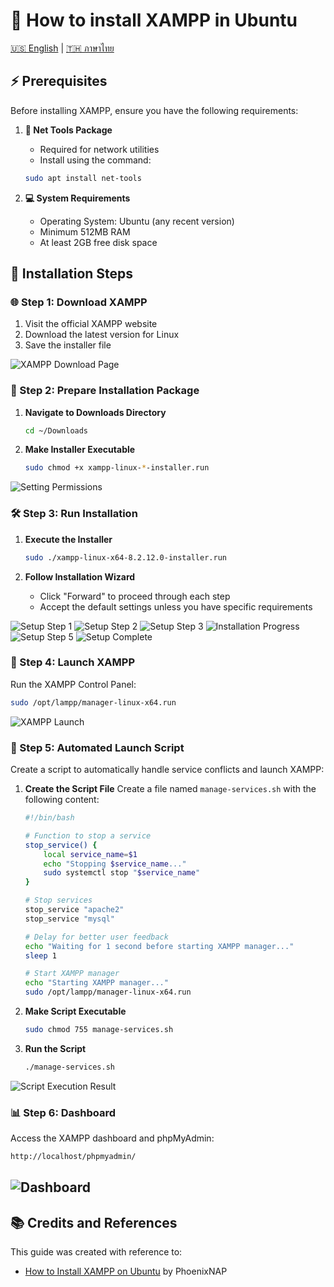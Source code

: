 # 🚀 How to install XAMPP in Ubuntu

[🇺🇸 English](./README.md) | [🇹🇭 ภาษาไทย](./README_th.md)

## ⚡ Prerequisites
Before installing XAMPP, ensure you have the following requirements:

1. **🔧 Net Tools Package**
   - Required for network utilities
   - Install using the command:
   ```bash
   sudo apt install net-tools
   ```

2. **💻 System Requirements**
   - Operating System: Ubuntu (any recent version)
   - Minimum 512MB RAM
   - At least 2GB free disk space

## 📝 Installation Steps

### 🌐 Step 1: Download XAMPP
1. Visit the official XAMPP website
2. Download the latest version for Linux
3. Save the installer file

<img src='./XAMPP-For-Linux.png' alt='XAMPP Download Page'></img>

### 🔑 Step 2: Prepare Installation Package
1. **Navigate to Downloads Directory**
   ```bash
   cd ~/Downloads
   ```

2. **Make Installer Executable**
   ```bash
   sudo chmod +x xampp-linux-*-installer.run
   ```

<img src='./set-permission.png' alt='Setting Permissions'></img>

### 🛠️ Step 3: Run Installation
1. **Execute the Installer**
   ```bash
   sudo ./xampp-linux-x64-8.2.12.0-installer.run
   ```

2. **Follow Installation Wizard**
   - Click "Forward" to proceed through each step
   - Accept the default settings unless you have specific requirements

<img src='./setup/setup-1.png' alt='Setup Step 1'></img>
<img src='./setup/setup-2.png' alt='Setup Step 2'></img>
<img src='./setup/setup-3.png' alt='Setup Step 3'></img>
<img src='./setup/setup-4.png' alt='Installation Progress'></img>
<img src='./setup/setup-5.png' alt='Setup Step 5'></img>
<img src='./setup/setup-6.png' alt='Setup Complete'></img>

### 🚀 Step 4: Launch XAMPP
Run the XAMPP Control Panel:
```bash
sudo /opt/lampp/manager-linux-x64.run
```

<img src='./setup/lunching.png' alt='XAMPP Launch'></img>

### 📜 Step 5: Automated Launch Script
Create a script to automatically handle service conflicts and launch XAMPP:

1. **Create the Script File**
   Create a file named `manage-services.sh` with the following content:
   ```bash
   #!/bin/bash

   # Function to stop a service
   stop_service() {
       local service_name=$1
       echo "Stopping $service_name..."
       sudo systemctl stop "$service_name"
   }

   # Stop services
   stop_service "apache2"
   stop_service "mysql"

   # Delay for better user feedback
   echo "Waiting for 1 second before starting XAMPP manager..."
   sleep 1

   # Start XAMPP manager
   echo "Starting XAMPP manager..."
   sudo /opt/lampp/manager-linux-x64.run
   ```

2. **Make Script Executable**
   ```bash
   sudo chmod 755 manage-services.sh
   ```

3. **Run the Script**
   ```bash
   ./manage-services.sh
   ```

<img src='./setup/after-run-script.png' alt='Script Execution Result'></img>

### 📊 Step 6: Dashboard
Access the XAMPP dashboard and phpMyAdmin:
```bash
http://localhost/phpmyadmin/
```

<img src='./setup/dashboard.png' alt='Dashboard'></img>
---

## 📚 Credits and References

This guide was created with reference to:
- [How to Install XAMPP on Ubuntu](https://phoenixnap.com/kb/how-to-install-xampp-on-ubuntu) by PhoenixNAP
